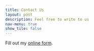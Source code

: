 ```yaml
---
title: Contact Us
layout: post
description: Feel free to write to us
nav-menu: true
show_tile: false
---
```


<section class="wufoo-bg">
	<div class="inner">
			<div id="wufoo-q1dvd4gc1inhctm">
					Fill out my <a href="https://tobiaspsp.wufoo.com/forms/q1dvd4gc1inhctm">online form</a>.
			</div>
			<script type="text/javascript">var q1dvd4gc1inhctm; (function (d, t) {
 								var s = d.createElement(t), options = {
											'userName': 'tobiaspsp',
											'formHash': 'q1dvd4gc1inhctm',
											'autoResize': true,
											'height': '519',
											'async': true,
											'host': 'wufoo.com',
											'header': 'show',
											'ssl': true
									};
									s.src = ('https:' == d.location.protocol ? 'https://' : 'http://') + 'www.wufoo.com/scripts/embed/form.js';
									s.onload = s.onreadystatechange = function () {
											var rs = this.readyState; if (rs) if (rs != 'complete') if (rs != 'loaded') return;
											try { q1dvd4gc1inhctm = new WufooForm(); q1dvd4gc1inhctm.initialize(options); q1dvd4gc1inhctm.display(); } catch (e) { }
									};
									var scr = d.getElementsByTagName(t)[0], par = scr.parentNode; par.insertBefore(s, scr);
							})(document, 'script');
					</script>
	</div>
</section>
